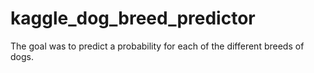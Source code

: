# kaggle_dog_breed_predictor
The goal was to predict a probability for each of the different breeds of dogs.
